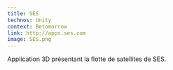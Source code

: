 ```yaml
---
title: SES
technos: Unity
context: Betomorrow
link: http://apps.ses.com
image: SES.png
---
```


Application 3D présentant la flotte de satellites de SES.